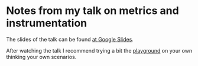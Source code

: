 # Notes from my talk on metrics and instrumentation

The slides of the talk can be found [at Google Slides](https://docs.google.com/presentation/d/16wnLPzS8Djit1RiSOlSF7y0aPBsDdLvWwleOMZXQsP8/edit?usp=sharing).

After watching the talk I recommend trying a bit the [playground](tree/master/src/basic_playground) on your own thinking your own scenarios.


